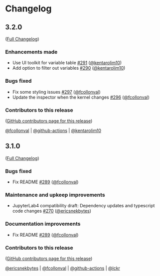 # Changelog

<!-- <START NEW CHANGELOG ENTRY> -->

## 3.2.0

([Full Changelog](https://github.com/jupyterlab-contrib/jupyterlab-variableInspector/compare/v3.1.0...e71150e553c55db1815b015409d98dc1ad609730))

### Enhancements made

- Use UI toolkit for variable table [#291](https://github.com/jupyterlab-contrib/jupyterlab-variableInspector/pull/291) ([@kentarolim10](https://github.com/kentarolim10))
- Add option to filter out variables [#290](https://github.com/jupyterlab-contrib/jupyterlab-variableInspector/pull/290) ([@kentarolim10](https://github.com/kentarolim10))

### Bugs fixed

- Fix some styling issues [#297](https://github.com/jupyterlab-contrib/jupyterlab-variableInspector/pull/297) ([@fcollonval](https://github.com/fcollonval))
- Update the inspector when the kernel changes [#296](https://github.com/jupyterlab-contrib/jupyterlab-variableInspector/pull/296) ([@fcollonval](https://github.com/fcollonval))

### Contributors to this release

([GitHub contributors page for this release](https://github.com/jupyterlab-contrib/jupyterlab-variableInspector/graphs/contributors?from=2023-11-04&to=2024-01-22&type=c))

[@fcollonval](https://github.com/search?q=repo%3Ajupyterlab-contrib%2Fjupyterlab-variableInspector+involves%3Afcollonval+updated%3A2023-11-04..2024-01-22&type=Issues) | [@github-actions](https://github.com/search?q=repo%3Ajupyterlab-contrib%2Fjupyterlab-variableInspector+involves%3Agithub-actions+updated%3A2023-11-04..2024-01-22&type=Issues) | [@kentarolim10](https://github.com/search?q=repo%3Ajupyterlab-contrib%2Fjupyterlab-variableInspector+involves%3Akentarolim10+updated%3A2023-11-04..2024-01-22&type=Issues)

<!-- <END NEW CHANGELOG ENTRY> -->

## 3.1.0

([Full Changelog](https://github.com/jupyterlab-contrib/jupyterlab-variableInspector/compare/v3.0.7...13134a81cc4c78b40f52e8b7a8b2b2f4a0b42a4b))

### Bugs fixed

- Fix README [#289](https://github.com/jupyterlab-contrib/jupyterlab-variableInspector/pull/289) ([@fcollonval](https://github.com/fcollonval))

### Maintenance and upkeep improvements

- JupyterLab4 compatibility draft: Dependency updates and typescript code changes [#270](https://github.com/jupyterlab-contrib/jupyterlab-variableInspector/pull/270) ([@ericsnekbytes](https://github.com/ericsnekbytes))

### Documentation improvements

- Fix README [#289](https://github.com/jupyterlab-contrib/jupyterlab-variableInspector/pull/289) ([@fcollonval](https://github.com/fcollonval))

### Contributors to this release

([GitHub contributors page for this release](https://github.com/jupyterlab-contrib/jupyterlab-variableInspector/graphs/contributors?from=2021-04-10&to=2023-11-04&type=c))

[@ericsnekbytes](https://github.com/search?q=repo%3Ajupyterlab-contrib%2Fjupyterlab-variableInspector+involves%3Aericsnekbytes+updated%3A2021-04-10..2023-11-04&type=Issues) | [@fcollonval](https://github.com/search?q=repo%3Ajupyterlab-contrib%2Fjupyterlab-variableInspector+involves%3Afcollonval+updated%3A2021-04-10..2023-11-04&type=Issues) | [@github-actions](https://github.com/search?q=repo%3Ajupyterlab-contrib%2Fjupyterlab-variableInspector+involves%3Agithub-actions+updated%3A2021-04-10..2023-11-04&type=Issues) | [@lckr](https://github.com/search?q=repo%3Ajupyterlab-contrib%2Fjupyterlab-variableInspector+involves%3Alckr+updated%3A2021-04-10..2023-11-04&type=Issues)
